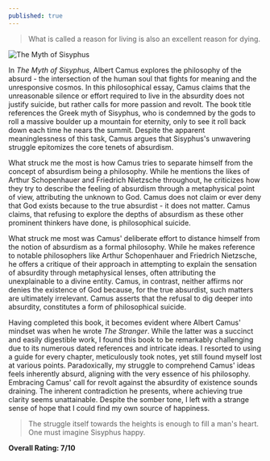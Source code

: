 ```yaml
---
published: true
---
```

> What is called a reason for living is also an excellent reason for dying.

![The Myth of Sisyphus](https://upload.wikimedia.org/wikipedia/commons/thumb/4/43/Punishment_sisyph.jpg/540px-Punishment_sisyph.jpg)

In _The Myth of Sisyphus_, Albert Camus explores the philosophy of the absurd - the intersection of the human soul that fights for meaning and the unresponsive cosmos. In this philosophical essay, Camus claims that the unreasonable silence or effort required to live in the absurdity does not justify suicide, but rather calls for more passion and revolt. The book title references the Greek myth of Sisyphus, who is condemned by the gods to roll a massive boulder up a mountain for eternity, only to see it roll back down each time he nears the summit. Despite the apparent meaninglessness of this task, Camus argues that Sisyphus's unwavering struggle epitomizes the core tenets of absurdism.

What struck me the most is how Camus tries to separate himself from the concept of absurdism being a philosophy. While he mentions the likes of Arthur Schopenhauer and Friedrich Nietzsche throughout, he criticizes how they try to describe the feeling of absurdism through a metaphysical point of view, attributing the unknown to God. Camus does not claim or ever deny that God exists because to the true absurdist - it does not matter. Camus claims, that refusing to explore the depths of absurdism as these other prominent thinkers have done, is philosophical suicide.

What struck me most was Camus' deliberate effort to distance himself from the notion of absurdism as a formal philosophy. While he makes reference to notable philosophers like Arthur Schopenhauer and Friedrich Nietzsche, he offers a critique of their approach in attempting to explain the sensation of absurdity through metaphysical lenses, often attributing the unexplainable to a divine entity. Camus, in contrast, neither affirms nor denies the existence of God because, for the true absurdist, such matters are ultimately irrelevant. Camus asserts that the refusal to dig deeper into absurdity, constitutes a form of philosophical suicide.

Having completed this book, it becomes evident where Albert Camus' mindset was when he wrote _The Stranger_. While the latter was a succinct and easily digestible work, I found this book to be remarkably challenging due to its numerous dated references and intricate ideas. I resorted to using a guide for every chapter, meticulously took notes, yet still found myself lost at various points. Paradoxically, my struggle to comprehend Camus' ideas feels inherently absurd, aligning with the very essence of his philosophy. Embracing Camus' call for revolt against the absurdity of existence sounds draining. The inherent contradiction he presents, where achieving true clarity seems unattainable. Despite the somber tone, I left with a strange sense of hope that I could find my own source of happiness.

> The struggle itself towards the heights is enough to fill a man's heart. One must imagine Sisyphus happy.

**Overall Rating: 7/10**
